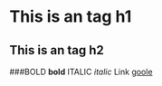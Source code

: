 # This is an tag h1
## This is an tag h2

###BOLD **bold**
ITALIC *italic*
Link [goole](http://google.com)
